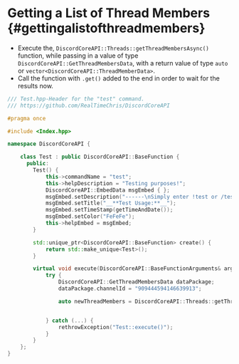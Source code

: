 Getting a List of Thread Members {#gettingalistofthreadmembers}
============
- Execute the, `DiscordCoreAPI::Threads::getThreadMembersAsync()` function, while passing in a value of type `DiscordCoreAPI::GetThreadMembersData`, with a return value of type `auto` or `vector<DiscordCoreAPI::ThreadMemberData>`.
- Call the function with `.get()` added to the end in order to wait for the results now.

```cpp
/// Test.hpp-Header for the "test" command.
/// https://github.com/RealTimeChris/DiscordCoreAPI

#pragma once

#include <Index.hpp>

namespace DiscordCoreAPI {

	class Test : public DiscordCoreAPI::BaseFunction {
	  public:
		Test() {
			this->commandName = "test";
			this->helpDescription = "Testing purposes!";
			DiscordCoreAPI::EmbedData msgEmbed { };
			msgEmbed.setDescription("------\nSimply enter !test or /test!\n------");
			msgEmbed.setTitle("__**Test Usage:**__");
			msgEmbed.setTimeStamp(getTimeAndDate());
			msgEmbed.setColor("FeFeFe");
			this->helpEmbed = msgEmbed;
		}

		std::unique_ptr<DiscordCoreAPI::BaseFunction> create() {
			return std::make_unique<Test>();
		}

		virtual void execute(DiscordCoreAPI::BaseFunctionArguments& args) {
			try {
				DiscordCoreAPI::GetThreadMembersData dataPackage;
				dataPackage.channelId = "909444594146639913";

				auto newThreadMembers = DiscordCoreAPI::Threads::getThreadMembersAsync(dataPackage).get();


			} catch (...) {
				rethrowException("Test::execute()");
			}
		}
	};
}
```
